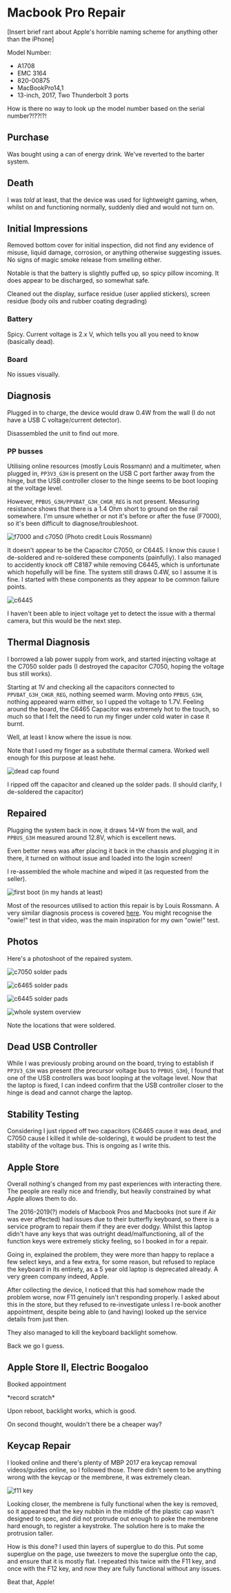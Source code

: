 # Macbook Pro Repair

[Insert brief rant about Apple's horrible naming scheme for anything other than the iPhone]

Model Number:
- A1708
- EMC 3164
- 820-00875
- MacBookPro14,1
- 13-inch, 2017, Two Thunderbolt 3 ports

How is there no way to look up the model number based on the serial number?!??!?!

## Purchase

Was bought using a can of energy drink. We've reverted to the barter system.


## Death

I was _told_ at least, that the device was used for lightweight gaming, when, whilst on and functioning normally, suddenly died and would not turn on.

## Initial Impressions

Removed bottom cover for initial inspection, did not find any evidence of misuse, liquid damage, corrosion, or anything otherwise suggesting issues. No signs of magic smoke release from smelling either.

Notable is that the battery is slightly puffed up, so spicy pillow incoming. It does appear to be discharged, so somewhat safe.

Cleaned out the display, surface residue (user applied stickers), screen residue (body oils and rubber coating degrading)

### Battery

Spicy. Current voltage is 2.x V, which tells you all you need to know (basically dead).

### Board

No issues visually.


## Diagnosis

Plugged in to charge, the device would draw 0.4W from the wall (I do not have a USB C voltage/current detector).

Disassembled the unit to find out more. 

### PP busses

Utilising online resources (mostly Louis Rossmann) and a multimeter, when plugged in, `PP3V3_G3H` is present on the USB C port farther away from the hinge, but the USB controller closer to the hinge seems to be boot looping at the voltage level.

However, `PPBUS_G3H/PPVBAT_G3H_CHGR_REG` is not present. Measuring resistance shows that there is a 1.4 Ohm short to ground on the rail somewhere. I'm unsure whether or not it's before or after the fuse (F7000), so it's been difficult to diagnose/troubleshoot.

![f7000 and c7050](c7050.png)
(Photo credit Louis Rossmann)

It doesn't appear to be the Capacitor C7050, or C6445. I know this cause I de-soldered and re-soldered these components (painfully). I also managed to accidently knock off C8187 while removing C6445, which is unfortunate which hopefully will be fine. The system still draws 0.4W, so I assume it is fine. I started with these components as they appear to be common failure points.

![c6445](c6445.png)

I haven't been able to inject voltage yet to detect the issue with a thermal camera, but this would be the next step.

## Thermal Diagnosis

I borrowed a lab power supply from work, and started injecting voltage at the C7050 solder pads (I destroyed the capacitor C7050, hoping the voltage bus still works).

Starting at 1V and checking all the capacitors connected to `PPVBAT_G3H_CHGR_REG`, nothing seemed warm. Moving onto `PPBUS_G3H`, nothing appeared warm either, so I upped the voltage to 1.7V. Feeling around the board, the C6465 Capacitor was extremely hot to the touch, so much so that I felt the need to run my finger under cold water in case it burnt.

Well, at least I know where the issue is now.

Note that I used my finger as a substitute thermal camera. Worked well enough for this purpose at least hehe.

![dead cap found](c6465.png)

I ripped off the capacitor and cleaned up the solder pads. (I should clarify, I de-soldered the capacitor)

## Repaired

Plugging the system back in now, it draws 14+W from the wall, and `PPBUS_G3H` measured around 12.8V, which is excellent news.

Even better news was after placing it back in the chassis and plugging it in there, it turned on without issue and loaded into the login screen!

I re-assembled the whole machine and wiped it (as requested from the seller).

![first boot (in my hands at least)](repairedBoot.png)

Most of the resources utilised to action this repair is by Louis Rossmann. A very similar diagnosis process is covered [here](https://www.youtube.com/watch?v=S8rdaJQQVqg). You might recognise the "owie!" test in that video, was the main inspiration for my own "owie!" test.


## Photos

Here's a photoshoot of the repaired system.


![c7050 solder pads](solder1.png)

![c6465 solder pads](solder2.png)

![c6445 solder pads](solder3.png)

![whole system overview](solderspots.png)

Note the locations that were soldered.


## Dead USB Controller

While I was previously probing around on the board, trying to establish if `PP3V3_G3H` was present (the precursor voltage bus to `PPBUS_G3H`), I found that one of the USB controllers was boot looping at the voltage level. Now that the laptop is fixed, I can indeed confirm that the USB controller closer to the hinge is dead and cannot charge the laptop.


## Stability Testing

Considering I just ripped off two capacitors (C6465 cause it was dead, and C7050 cause I killed it while de-soldering), it would be prudent to test the stability of the voltage bus. This is ongoing as I write this.



## Apple Store

Overall nothing's changed from my past experiences with interacting there. The people are really nice and friendly, but heavily constrained by what Apple allows them to do.

The 2016-2019(?) models of Macbook Pros and Macbooks (not sure if Air was ever affected) had issues due to their butterfly keyboard, so there is a service program to repair them if they are ever dodgy. Whilst this laptop didn't have any keys that was outright dead/malfunctioning, all of the function keys were extremely sticky feeling, so I booked in for a repair.

Going in, explained the problem, they were more than happy to replace a few select keys, and a few extra, for some reason, but refused to replace the keyboard in its entirety, as a 5 year old laptop is deprecated already. A very green company indeed, Apple.

After collecting the device, I noticed that this had somehow made the problem worse, now F11 genuinely isn't responding properly. I asked about this in the store, but they refused to re-investigate unless I re-book another appointment, despite being able to (and having) looked up the service details from just then.

They also managed to kill the keyboard backlight somehow.

Back we go I guess.

## Apple Store II, Electric Boogaloo

Booked appointment

\*record scratch*

Upon reboot, backlight works, which is good. 

On second thought, wouldn't there be a cheaper way?

## Keycap Repair

I looked online and there's plenty of MBP 2017 era keycap removal videos/guides online, so I followed those. There didn't seem to be anything wrong with the keycap or the membrene, it was extremely clean.

![f11 key](f11.png)

Looking closer, the membrene is fully functional when the key is removed, so it appeared that the key nubbin in the middle of the plastic cap wasn't designed to spec, and did not protrude out enough to poke the membrene hard enough, to register a keystroke. The solution here is to make the protrusion taller.

How is this done? I used thin layers of superglue to do this. Put some superglue on the page, use tweezers to move the superglue onto the cap, and ensure that it is mostly flat. I repeated this twice with the F11 key, and once with the F12 key, and now they are fully functional without any issues.

Beat that, Apple!